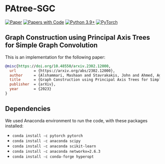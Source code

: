 # PAtree-SGC

[![Paper](http://img.shields.io/badge/arXiv-2302.12000-b31b1b.svg)](https://arxiv.org/abs/2302.12000)
[![Papers with Code](http://img.shields.io/badge/PaperswithCode-2302.12000-21cbce.svg)](https://paperswithcode.com/paper/graph-construction-using-principal-axis-trees)
[![Python 3.9+](https://img.shields.io/badge/python-3.9+-blue.svg)](https://www.python.org/downloads/release/python-390/)
[![PyTorch](https://img.shields.io/badge/pytorch-1.11-brightgreen.svg)](https://pytorch.org/get-started/previous-versions/)

## Graph Construction using Principal Axis Trees for Simple Graph Convolution
This is an implementation for the following paper:
```bibtex
@misc{https://doi.org/10.48550/arxiv.2302.12000,
  url        = {https://arxiv.org/abs/2302.12000},
  author     = {Alshammari, Mashaan and Stavrakakis, John and Ahmed, Adel F. and Takatsuka, Masahiro},
  title      = {Graph Construction using Principal Axis Trees for Simple Graph Convolution},
  publisher  = {arXiv},
  year       = {2023}
}
```

## Dependencies
We used Anaconda environment to run the code, with these packages installed:
- `conda install -c pytorch pytorch`
- `conda install -c anaconda scipy`
- `conda install -c anaconda scikit-learn`
- `conda install -c anaconda networkx=2.6.3`
- `conda install -c conda-forge hyperopt`
